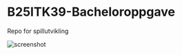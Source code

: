 # B25ITK39-Bacheloroppgave
Repo for spillutvikling


![screenshot]([http://url/to/img.png](https://techymau.games/Images/BlogFolder/0016UNITY.jpg))
